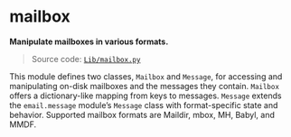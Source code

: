 # mailbox

**Manipulate mailboxes in various formats.**

> Source code: [`Lib/mailbox.py`](https://github.com/python/cpython/tree/3.13/Lib/mailbox.py)

This module defines two classes, `Mailbox` and `Message`, for accessing and manipulating on-disk mailboxes and the messages they contain. `Mailbox` offers a dictionary-like mapping from keys to messages. `Message` extends the `email.message` module’s `Message` class with format-specific state and behavior. Supported mailbox formats are Maildir, mbox, MH, Babyl, and MMDF.

